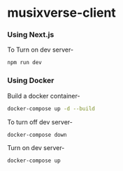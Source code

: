 # musixverse-client

### Using Next.js

To Turn on dev server-
```sh
npm run dev
```

### Using Docker

Build a docker container- 
```sh
docker-compose up -d --build
```

To turn off dev server-
```sh
docker-compose down
```

Turn on dev server-
```sh
docker-compose up
```